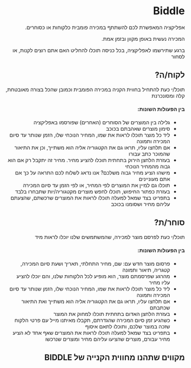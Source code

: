 <div dir='rtl' lang='he'>

# Biddle
 
אפליקציה המאפשרת לכם להשתתף במכירה פומבית כלקוחות או כסוחרים.

המכירה נעשית באופן מקוון ובזמן אמת.
 
ברגע שתירשמו לאפליקציה, בכל כניסה תוכלו להחליט האם אתם רוצים לקנות, או לסחור


## לקוח/ה?

תוכל/י כעת להתחיל בחווית הקניה במכירה הפומבית
וכמובן שהכל בצורה מאובטחת, קלה ומסונכרנת

#### בין הפעולות השונות:

* גלילה בין המוצרים של הסוחרים (האחרים) שפורסמו באפליקציה
* סימון מוצרים שאהבתם בכוכב
* ליד כל מוצר תוכלו לראות את שמו, המחיר הנוכחי שלו, הזמן שנותר עד סיום המכירה ותמונה
* אם תלחצו עליו, תראו גם את הקטגוריה אליה הוא משתייך, וכן את התיאור שהמוכר כתב עבורו
* בעזרת הלחצן הירוק בתחתית תוכלו להציע מחיר. מחיר זה יתקבל רק אם הוא גבוה מהמחיר הנוכחי
* מישהו הציע מחיר גבוה משלכם? אנו נדאג לשלוח לכם התראה על כך אם אתם מעוניינים
* תוכלו גם למיין את המוצרים לפי המחיר, או לפי הזמן עד סיום המכירה
* בעזרת כפתור החיפוש, תוכלו לחפש מוצרים מקטגוריה/יות שתבחרו בלבד
* בתפריט בצד שמאל למעלה תוכלו לראות את המוצרים שרכשתם, שהצעתם עליהם מחיר ושסומנו בכוכב


## סוחר/ת?

תוכל/י כעת לפרסם מוצר למכירה, שהמשתמשים שלנו יוכלו לראות מיד

#### בין הפעולות השונות:

* פרסום מוצר חדש עם: שם, מחיר התחלתי, תאריך ושעת סיום המכירה, קטגריה, תיאור ותמונה
* מהרגע שפרסמתם מוצר, הוא מופיע לכל הלקוחות שלנו, והם יוכלו להציע עליו מחיר
* ליד כל מוצר תוכלו לראות את שמו, המחיר הנוכחי שלו, הזמן שנותר עד סיום המכירה ותמונה
* אם תלחצו עליו, תראו גם את הקטגוריה אליה הוא משתייך ואת התיאור שכתבתם
* בעזרת הלחצן האדום בתחתית תוכלו למחוק את המוצר
* כשהגיע זמן סיום המכירה שהגדרתם, תקבלו מאיתנו מייל עם פרטי הלקוח שזכה במוצר שלכם, ותוכלו לתאם איסוף
* בתפריט בצד שמאל למעלה תוכלו לראות את המוצרים שאף אחד לא הציע מחיר עבורם, מוצרים שהציעו עליהם מחיר ומוצרים שנרכשו


## מקווים שתהנו מחווית הקנייה של BIDDLE

</div>

